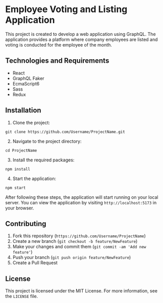 # Employee Voting and Listing Application

This project is created to develop a web application using GraphQL. The application provides a platform where company employees are listed and voting is conducted for the employee of the month.

## Technologies and Requirements

- React
- GraphQL Faker
- EcmaScript6
- Sass
- Redux

## Installation

1. Clone the project:

```
git clone https://github.com/Username/ProjectName.git
```

2. Navigate to the project directory:

```
cd ProjectName
```

3. Install the required packages:

```
npm install
```

4. Start the application:

```
npm start
```

After following these steps, the application will start running on your local server. You can view the application by visiting `http://localhost:5173` in your browser.

## Contributing

1. Fork this repository (`https://github.com/Username/ProjectName`)
2. Create a new branch (`git checkout -b feature/NewFeature`)
3. Make your changes and commit them (`git commit -am 'Add new feature'`)
4. Push your branch (`git push origin feature/NewFeature`)
5. Create a Pull Request

## License

This project is licensed under the MIT License. For more information, see the `LICENSE` file.
